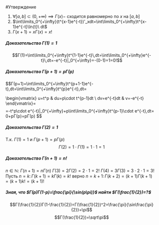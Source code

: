 #Утверждение 
1. $\forall[a,b]\subset(0,+\infty)\implies Г(x)-$ сходится равномерно по $x$ на $[a,b]$
2. $\int\limits_0^{+\infty}(t^{x-1}e^{-t})'_xdt=\int\limits_0^{+\infty}t^{x-1}e^{-t}\ln{t}\ dt$
3. $Г(x+1)=xГ(x)=x!$ 


##### Доказательство $Г(1)=1$
$$Г(1)=\int\limits_0^{+\infty}t^{1-1}e^{-t}\,dt=\int\limits_0^{+\infty}e^{-t}\,dt=-e^{-t}|_0^{+\infty}=-(0-1)=1=0!$$

##### Доказательство $Г(p+1)=pГ(p)$
$$Г(p+1)=\int\limits_0^{+\infty}t^{p+1-1}e^{-t}\,dt=\int\limits_0^{+\infty}t^{p}e^{-t}\,dt=

\begin{vmatrix}
u=t^p & du=p\cdot t^{p-1}dt \\
dv=e^{-t}dt & v=-e^{-t}
\end{vmatrix}=
$$
$$=-t^p\cdot e^{-t}|_0^{+\infty}+p\int\limits_0^{+\infty}t^{p-1}\cdot e^{-t}\,dt=
0+pГ(p)=pГ(p)
$$

##### Доказательство $Г(2)=1$
Т.к. $Г(1)=1$ и $Г(p+1)=pГ(p)$ 
$$Г(2)=1\cdot Г(1)=1\cdot 1 = 1$$
##### Доказательство $Г(n+1)=n!$
$n\in\mathbb{N}:$
$Г(n+1)=nГ(n)$
$Г(3)=2Г(2)=2\cdot1=2!$
$Г(4)=3Г(3)=3\cdot2\cdot1=3!$
Пусть $n=k:\,Г(k+1)=kГ(k)=k!$ верно
$n=k+1:\,Г(k+2)=(k+1)Г(k+1)=(k+1)k!=(k+1)!$

##### Зная, что $Г(p)Г(1-p)=\frac{\pi}{\sin(p\pi)}$ найти $Г(\frac{1}{2})=?$
$$Г(\frac{1}{2})Г(1-\frac{1}{2})=Г(\frac{1}{2})^2=\frac{\pi}{\sin\frac{\pi}{2}}=\pi$$
$$Г(\frac{1}{2})=\sqrt\pi$$